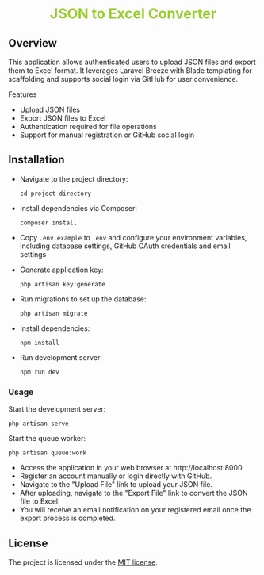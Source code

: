 <h1 style="color:yellowgreen" align="center">JSON to Excel Converter</h1>

## Overview
This application allows authenticated users to upload JSON files and export them to Excel format. It leverages Laravel Breeze with Blade templating for scaffolding and supports social login via GitHub for user convenience.

Features

* Upload JSON files
* Export JSON files to Excel
* Authentication required for file operations
* Support for manual registration or GitHub social login

## Installation

* Navigate to the project directory:

    `cd project-directory`


* Install dependencies via Composer:

    `composer install`


* Copy `.env.example` to `.env` and configure your environment variables, including database settings, GitHub OAuth credentials and email settings


* Generate application key:

    `php artisan key:generate`


* Run migrations to set up the database:

  `php artisan migrate`


* Install dependencies:

  `npm install`


* Run development server:

  `npm run dev`


### Usage

Start the development server:

`php artisan serve`

Start the queue worker:

`php artisan queue:work`

* Access the application in your web browser at http://localhost:8000.
* Register an account manually or login directly with GitHub.
* Navigate to the "Upload File" link to upload your JSON file.
* After uploading, navigate to the "Export File" link to convert the JSON file to Excel.
* You will receive an email notification on your registered email once the export process is completed.

## License

The project is licensed under the [MIT license](https://opensource.org/licenses/MIT).
